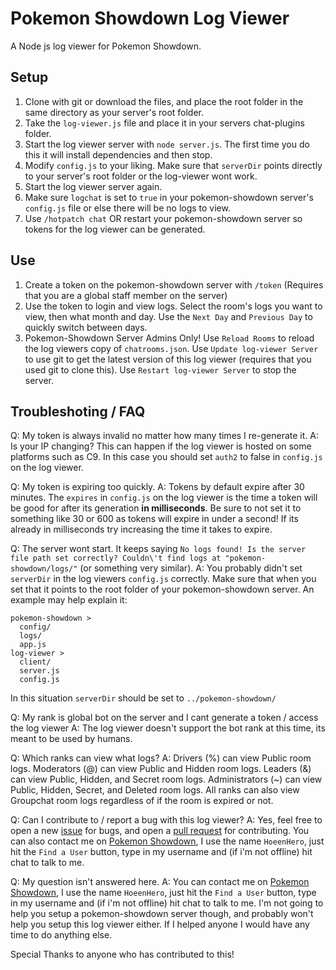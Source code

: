 Pokemon Showdown Log Viewer
========================================================================

A Node js log viewer for Pokemon Showdown.

Setup
------------------------------------------------------------------------

1. Clone with git or download the files, and place the root folder in the same directory as your server's root folder.
2. Take the `log-viewer.js` file and place it in your servers chat-plugins folder.
3. Start the log viewer server with `node server.js`. The first time you do this it will install dependencies and then stop.
4. Modify `config.js` to your liking. Make sure that `serverDir` points directly to your server's root folder or the log-viewer wont work.
5. Start the log viewer server again.
6. Make sure `logchat` is set to `true` in your pokemon-showdown server's `config.js` file or else there will be no logs to view.
7. Use `/hotpatch chat` OR restart your pokemon-showdown server so tokens for the log viewer can be generated.

Use
------------------------------------------------------------------------

1. Create a token on the pokemon-showdown server with `/token` (Requires that you are a global staff member on the server)
2. Use the token to login and view logs. Select the room's logs you want to view, then what month and day. Use the `Next Day` and `Previous Day` to quickly switch between days.
3. Pokemon-Showdown Server Admins Only! Use `Reload Rooms` to reload the log viewers copy of `chatrooms.json`. Use `Update log-viewer Server` to use git to get the latest version of this log viewer (requires that you used git to clone this). Use `Restart log-viewer Server` to stop the server.

Troubleshoting / FAQ
------------------------------------------------------------------------

Q: My token is always invalid no matter how many times I re-generate it.
A: Is your IP changing? This can happen if the log viewer is hosted on some platforms such as C9. In this case you should set `auth2` to false in `config.js` on the log viewer.

Q: My token is expiring too quickly.
A: Tokens by default expire after 30 minutes. The `expires` in `config.js` on the log viewer is the time a token will be good for after its generation **in milliseconds**. Be sure to not set it to something like 30 or 600 as tokens will expire in under a second! If its already in milliseconds try increasing the time it takes to expire.

Q: The server wont start. It keeps saying `No logs found! Is the server file path set correctly? Couldn\'t find logs at "pokemon-showdown/logs/"` (or something very similar).
A: You probably didn't set `serverDir` in the log viewers `config.js` correctly. Make sure that when you set that it points to the root folder of your pokemon-showdown server. An example may help explain it:
```
pokemon-showdown >
  config/
  logs/
  app.js
log-viewer >
  client/
  server.js
  config.js
```

In this situation `serverDir` should be set to `../pokemon-showdown/`

Q: My rank is global bot on the server and I cant generate a token / access the log viewer
A: The log viewer doesn't support the bot rank at this time, its meant to be used by humans.

Q: Which ranks can view what logs?
A: Drivers (%) can view Public room logs. Moderators (@) can view Public and Hidden room logs. Leaders (&) can view Public, Hidden, and Secret room logs. Administrators (~) can view Public, Hidden, Secret, and Deleted room logs. All ranks can also view Groupchat room logs regardless of if the room is expired or not.

Q: Can I contribute to / report a bug with this log viewer?
A: Yes, feel free to open a new [issue](https://github.com/HoeenCoder/PS-Log-Viewer/issues) for bugs, and open a [pull request](https://github.com/HoeenCoder/PS-Log-Viewer/pulls) for contributing. You can also contact me on [Pokemon Showdown](https://play.pokemonshowdown.com), I use the name `HoeenHero`, just hit the `Find a User` button, type in my username and (if i'm not offline) hit chat to talk to me.

Q: My question isn't answered here.
A: You can contact me on [Pokemon Showdown](https://play.pokemonshowdown.com), I use the name `HoeenHero`, just hit the `Find a User` button, type in my username and (if i'm not offline) hit chat to talk to me. I'm not going to help you setup a pokemon-showdown server though, and probably won't help you setup this log viewer either. If I helped anyone I would have any time to do anything else.

Special Thanks to anyone who has contributed to this!